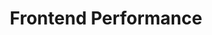 ---
jsonUrl: "/jsons/best-practices/frontend-performance.json"
pdfUrl: "/pdfs/best-practices/frontend-performance.pdf"
order: 1
featuredTitle: "Frontend Performance"
featuredDescription: "Detailed list of best practices to improve your frontend performance"
isNew: true
isUpcoming: false
title: "Frontend Performance"
description: "Detailed list of best practices to improve your frontend performance"
dimensions:
  width: 968
  height: 2734.48
schema:
  headline: "Frontend Performance Best Practices"
  description: "Detailed list of best practices to improve the frontend performance of your website. Each best practice carries further details and how to implement that best practice."
  imageUrl: "https://roadmap.sh/best-practices/frontend-performance.png"
  datePublished: "2023-01-23"
  dateModified: "2023-01-23"
seo:
  title: "Frontend Performance Best Practices"
  description: "Detailed list of best practices to improve the frontend performance of your website. Each best practice carries further details and how to implement that best practice."
  keywords:
    - "frontend performance"
    - "frontend performance best practices"
    - "frontend performance checklist"
    - "frontend checklist"
    - "make performant frontends"
---